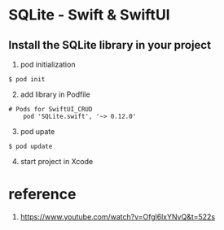 # SQLite - Swift & SwiftUI

## Install the SQLite library in your project

1. pod initialization
```
$ pod init 
```

2. add library in Podfile
```
# Pods for SwiftUI_CRUD
	pod 'SQLite.swift', '~> 0.12.0'
```

3. pod upate
```
$ pod update
```

4. start project in Xcode





# reference
1. https://www.youtube.com/watch?v=Ofgl6lxYNvQ&t=522s
